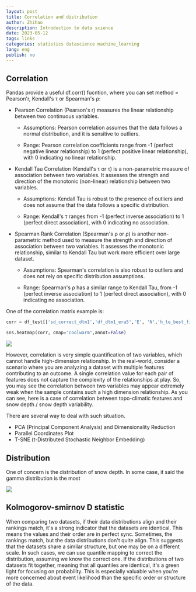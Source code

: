 ```yaml
---
layout: post
title: Correlation and distribution
author: Zhihao
description: Introduction to data science
date: 2023-05-12
tags: links
categories: statistics datascience machine_learning
lang: eng
publish: no
---
```






## Correlation

Pandas provide a useful df.corr() fucntion, where you can set method = Pearson'r, Kendall's τ or Spearman's ρ:

- Pearson Correlation (Pearson's r) measures the linear relationship between two continuous variables.

  - Assumptions: Pearson correlation assumes that the data follows a normal distribution, and it is sensitive to outliers.

  - Range: Pearson correlation coefficients range from -1 (perfect negative linear relationship) to 1 (perfect positive linear relationship), with 0 indicating no linear relationship.

- Kendall Tau Correlation (Kendall's τ or τ) is a non-parametric measure of association between two variables. It assesses the strength and direction of the monotonic (non-linear) relationship between two variables.

  - Assumptions: Kendall Tau is robust to the presence of outliers and does not assume that the data follows a specific distribution.

  - Range: Kendall's τ ranges from -1 (perfect inverse association) to 1 (perfect direct association), with 0 indicating no association.

- Spearman Rank Correlation (Spearman's ρ or ρ) is another non-parametric method used to measure the strength and direction of association between two variables. It assesses the monotonic relationship, similar to Kendall Tau but work more efficient over large dataset.

  - Assumptions: Spearman's correlation is also robust to outliers and does not rely on specific distribution assumptions. 

  - Range: Spearman's ρ has a similar range to Kendall Tau, from -1 (perfect inverse association) to 1 (perfect direct association), with 0 indicating no association.

  

One of the correlation matrix example is:

```python
corr = df_test[['sd_correct_dtm1','df_dtm1_era5','E', 'N','h_te_best_fit','slope', 'aspect', 'planc','profc','curvature','tpi','tpi_9','tpi_27','sd_era','sde_era','wf_positive', 'wf_negative','month']].corr(method='spearman')

sns.heatmap(corr, cmap="coolwarm",annot=False)
```

![](https://i.imgur.com/3eHZufh.png)

However, correlation is very simple quantification of two variables, which cannot handle high-dimension relationship. In the real-world, consider a scenario where you are analyzing a dataset with multiple features contributing to an outcome. A single correlation value for each pair of features does not capture the complexity of the relationships at play. So, you may see the correlation between two variables may appear extremely weak when the sample contains such a high dimension relationship. As you can see, here is a case of correlation between topo-climatic features and snow depth / snow depth variability.



There are several way to deal with such situation.

- PCA (Principal Component Analysis) and Dimensionality Reduction
- Parallel Coordinates Plot
- T-SNE (t-Distributed Stochastic Neighbor Embedding)



## Distribution



One of concern is the distribution of snow depth. In some case, it said the gamma distribution is the most 

![](https://i.imgur.com/wI4trBS.png)



## Kolmogorov-smirnov D statistic



When comparing two datasets, if their data distributions align and their rankings match, it's a strong indicator that the datasets are identical. This means the values and their order are in perfect sync. Sometimes, the rankings match, but the data distributions don't quite align. This suggests that the datasets share a similar structure, but one may be on a different scale. In such cases, we can use quantile mapping to correct the distribution, assuming we know the correct one. If the distributions of two datasets fit together, meaning that all quantiles are identical, it's a green light for focusing on probability. This is especially valuable when you're more concerned about event likelihood than the specific order or structure of the data.

